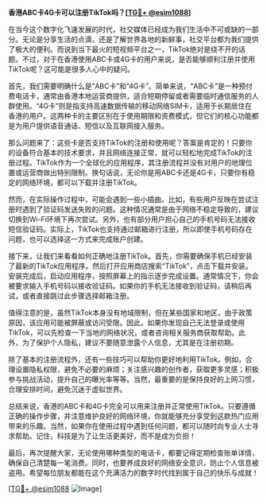 **香港ABC卡4G卡可以注册TikTok吗？[[TG💪+ @esim1088](https://t.me/s/esim1088)]**

在当今这个数字化飞速发展的时代，社交媒体已经成为我们生活中不可或缺的一部分。无论是分享生活的点滴，还是了解世界各地的新鲜事，社交平台都为我们提供了极大的便利。而说到当下最火的短视频平台之一，TikTok绝对是绕不开的话题。不过，对于在香港使用ABC卡或4G卡的用户来说，是否能够顺利注册并使用TikTok呢？这可能是很多人心中的疑问。

首先，我们需要明确什么是“ABC卡”和“4G卡”。简单来说，“ABC卡”是一种预付费电话卡，通常由香港本地运营商提供，适合短期停留或者需要临时通信服务的人群使用。“4G卡”则是指支持高速数据传输的移动网络SIM卡，适用于长期居住在香港的用户。这两种卡的主要区别在于使用期限和资费模式，但它们的核心功能都是为用户提供语音通话、短信以及互联网接入服务。

那么问题来了：这些卡是否支持TikTok的注册和使用呢？答案是肯定的！只要你的设备符合基本的技术要求，并且网络连接正常，就可以轻松地完成TikTok的注册过程。TikTok作为一个全球化的应用程序，其注册流程并没有对用户的地理位置或运营商做出特别限制。换句话说，无论你是用ABC卡还是4G卡，只要你有稳定的网络环境，都可以下载并注册TikTok。

然而，在实际操作过程中，可能会遇到一些小插曲。比如，有些用户反映在尝试注册时遇到了验证码发送失败的问题。这种情况通常是由于网络不稳定导致的，建议切换到Wi-Fi环境下再次尝试。另外，也有部分用户担心自己的手机号码无法接收短信验证码。实际上，TikTok也支持通过邮箱进行注册，所以即使手机号码存在问题，也可以选择这一方式来完成账户创建。

接下来，让我们来看看如何正确地注册TikTok。首先，你需要确保手机已经安装了最新的TikTok应用程序。然后打开应用商店搜索“TikTok”，点击下载并安装。安装完成后，启动应用程序，按照屏幕上的指示逐步完成设置。通常情况下，你会被要求输入手机号码以接收验证码。如果你的手机无法接收到验证码，请稍后再试，或者直接跳过此步骤选择邮箱注册。

值得注意的是，虽然TikTok本身没有地域限制，但在某些国家和地区，由于政策原因，该应用可能被屏蔽或访问受限。因此，如果你发现自己无法登录或使用TikTok，可以先检查一下当地的网络状况，或者咨询相关服务商获取帮助。此外，为了保护个人隐私，建议不要随意泄露个人信息，尤其是在注册初期。

除了基本的注册流程外，还有一些技巧可以帮助你更好地利用TikTok。例如，合理设置隐私权限，避免不必要的麻烦；关注感兴趣的创作者，获取更多灵感；积极参与挑战活动，提升自己的曝光率等等。当然，最重要的是保持良好的上网习惯，合理安排时间，避免沉迷于虚拟世界。

总结来说，香港的ABC卡和4G卡完全可以用来注册并正常使用TikTok。只要遵循正确的操作步骤，并注意维护良好的网络环境，你就能够充分享受到这款热门应用带来的乐趣。当然，如果你在使用过程中遇到任何问题，都可以随时向专业人士寻求帮助。记住，科技是为了让生活更美好，而不是成为负担！

最后，再次提醒大家，无论使用哪种类型的电话卡，都要记得定期检查账单详情，确保自己清楚每一笔消费。同时，也要养成良好的网络安全意识，防止个人信息被盗用。希望每位朋友都能在这个充满活力的数字时代找到属于自己的快乐与成就！

[[TG💪+ @esim1088](https://t.me/s/esim1088) ![Image](https://i.postimg.cc/4NQfJmqS/Snipaste-2025-05-13-00-14-12.png)]